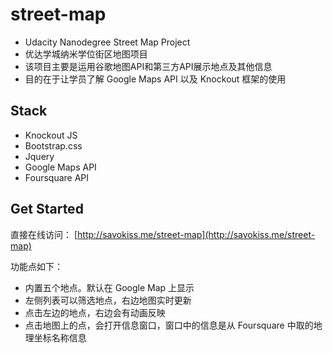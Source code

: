 # street-map
- Udacity Nanodegree Street Map Project
- 优达学城纳米学位街区地图项目
- 该项目主要是运用谷歌地图API和第三方API展示地点及其他信息
- 目的在于让学员了解 Google Maps API 以及 Knockout 框架的使用

## Stack
- Knockout JS
- Bootstrap.css
- Jquery
- Google Maps API
- Foursquare API

## Get Started
直接在线访问： [http://savokiss.me/street-map](http://savokiss.me/street-map)

功能点如下：
- 内置五个地点。默认在 Google Map 上显示
- 左侧列表可以筛选地点，右边地图实时更新
- 点击左边的地点，右边会有动画反映
- 点击地图上的点，会打开信息窗口，窗口中的信息是从 Foursquare 中取的地理坐标名称信息